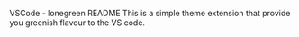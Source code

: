 VSCode - lonegreen README
This is a simple theme extension that provide you greenish flavour to the VS code.

